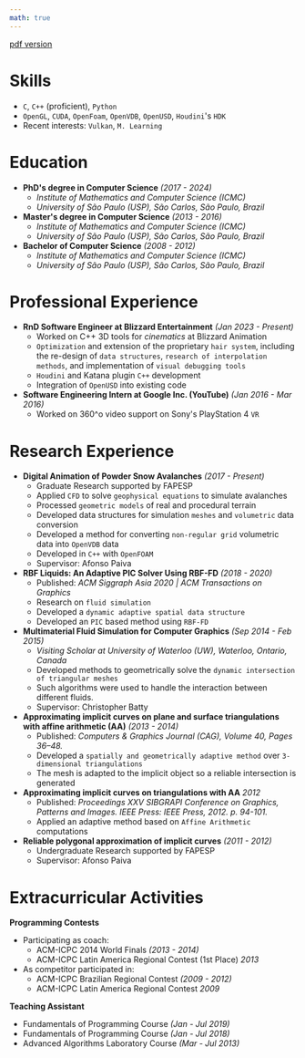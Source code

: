 ```yaml
---
math: true
---
```


[pdf version](../files/resume.pdf)

Skills
======
  * `C`, `C++` (proficient), `Python`
  * `OpenGL`, `CUDA`, `OpenFoam`, `OpenVDB`, `OpenUSD`, `Houdini`'s `HDK`
  * Recent interests: `Vulkan`, `M. Learning`

Education
======
  * **PhD's degree in Computer Science** _(2017 - 2024)_ 
    - _Institute of Mathematics and Computer Science (ICMC)_ 
    - _University of São Paulo (USP), São Carlos, São Paulo, Brazil_
  * **Master's degree in Computer Science** _(2013 - 2016)_ 
    - _Institute of Mathematics and Computer Science (ICMC)_ 
    - _University of São Paulo (USP), São Carlos, São Paulo, Brazil_
  * **Bachelor of Computer Science** _(2008 - 2012)_ 
    - _Institute of Mathematics and Computer Science (ICMC)_ 
    - _University of São Paulo (USP), São Carlos, São Paulo, Brazil_

Professional Experience
======
  * **RnD Software Engineer at Blizzard Entertainment** _(Jan 2023 - Present)_ 
    - Worked on C++ 3D tools for _cinematics_ at Blizzard Animation
    - `Optimization` and extension of the proprietary `hair system`, including the re-design of `data structures`, `research of interpolation methods`, and implementation of `visual debugging tools`
    - `Houdini` and Katana plugin `C++` development
    - Integration of `OpenUSD` into existing code
  * **Software Engineering Intern at Google Inc. (YouTube)** _(Jan 2016 - Mar 2016)_ 
    - Worked on 360^o video support on Sony's PlayStation 4 `VR`

Research Experience
======
* **Digital Animation of Powder Snow Avalanches** _(2017 - Present)_ 
    - Graduate Research supported by FAPESP 
    - Applied `CFD` to solve `geophysical equations` to simulate avalanches
    - Processed `geometric models` of real and procedural terrain
    - Developed data structures for simulation `meshes` and `volumetric` data conversion
    - Developed a method for converting `non-regular grid` volumetric data into `OpenVDB` data
    - Developed in `C++` with `OpenFOAM`
    - Supervisor: Afonso Paiva
* **RBF Liquids: An Adaptive PIC Solver Using RBF-FD** _(2018 - 2020)_ 
    - Published: _ACM Siggraph Asia 2020 | ACM Transactions on Graphics_
    - Research on `fluid simulation`
    - Developed a `dynamic adaptive spatial data structure`
    - Developed an `PIC` based method using `RBF-FD`
* **Multimaterial Fluid Simulation for Computer Graphics** _(Sep 2014 - Feb 2015)_ 
    - _Visiting Scholar at University of Waterloo (UW), Waterloo, Ontario, Canada_
    - Developed methods to geometrically solve the `dynamic intersection of triangular meshes`
    - Such algorithms were used to handle the interaction between different fluids.
    - Supervisor: Christopher Batty
* **Approximating implicit curves on plane and surface triangulations with affine arithmetic (AA)** _(2013 - 2014)_ 
    - Published: _Computers & Graphics Journal (CAG), Volume 40, Pages 36–48._
    - Developed a `spatially and geometrically adaptive method` over `3-dimensional triangulations`
    - The mesh is adapted to the implicit object so a reliable intersection is generated
* **Approximating implicit curves on triangulations with AA** _2012_ 
    - Published: _Proceedings XXV SIBGRAPI Conference on Graphics, Patterns and Images. IEEE Press: IEEE Press, 2012. p. 94-101._
    - Applied an adaptive method based on `Affine Arithmetic` computations
* **Reliable polygonal approximation of implicit curves** _(2011 - 2012)_
    - Undergraduate Research supported by FAPESP
    - Supervisor: Afonso Paiva

Extracurricular Activities
======
**Programming Contests**
* Participating as coach:
  * ACM-ICPC 2014 World Finals _(2013 - 2014)_ 
  * ACM-ICPC Latin America Regional Contest (1st Place) _2013_
* As competitor participated in:
  * ACM-ICPC Brazilian Regional Contest _(2009 - 2012)_
  * ACM-ICPC Latin America Regional Contest _2009_     

**Teaching Assistant**
* Fundamentals of Programming Course _(Jan - Jul 2019)_
* Fundamentals of Programming Course _(Jan - Jul 2018)_
* Advanced Algorithms Laboratory Course _(Mar - Jul 2013)_

